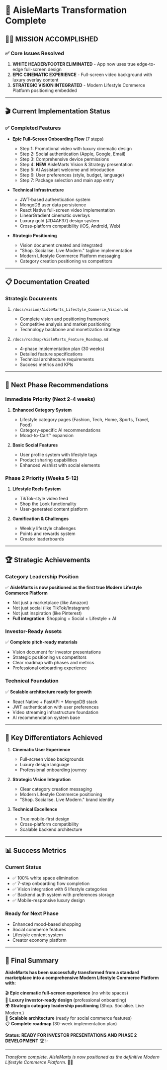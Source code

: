 # 🎉 AisleMarts Transformation Complete

## 💎🔥 **MISSION ACCOMPLISHED**

### ✅ **Core Issues Resolved**
1. **WHITE HEADER/FOOTER ELIMINATED** - App now uses true edge-to-edge full-screen design
2. **EPIC CINEMATIC EXPERIENCE** - Full-screen video background with luxury overlay content
3. **STRATEGIC VISION INTEGRATED** - Modern Lifestyle Commerce Platform positioning embedded

---

## 🎬 **Current Implementation Status**

### **✅ Completed Features**
- **Epic Full-Screen Onboarding Flow** (7 steps)
  - Step 1: Promotional video with luxury cinematic design
  - Step 2: Social authentication (Apple, Google, Email)
  - Step 3: Comprehensive device permissions
  - Step 4: **NEW** AisleMarts Vision & Strategy presentation
  - Step 5: AI Assistant welcome and introduction
  - Step 6: User preferences (style, budget, language)
  - Step 7: Package selection and main app entry

- **Technical Infrastructure**
  - JWT-based authentication system
  - MongoDB user data persistence  
  - React Native full-screen video implementation
  - LinearGradient cinematic overlays
  - Luxury gold (#D4AF37) design system
  - Cross-platform compatibility (iOS, Android, Web)

- **Strategic Positioning**
  - Vision document created and integrated
  - "Shop. Socialise. Live Modern." tagline implementation
  - Modern Lifestyle Commerce Platform messaging
  - Category creation positioning vs competitors

---

## 📋 **Documentation Created**

### **Strategic Documents**
1. `/docs/vision/AisleMarts_Lifestyle_Commerce_Vision.md`
   - Complete vision and positioning framework
   - Competitive analysis and market positioning
   - Technology backbone and monetization strategy

2. `/docs/roadmap/AisleMarts_Feature_Roadmap.md`
   - 4-phase implementation plan (30 weeks)
   - Detailed feature specifications
   - Technical architecture requirements
   - Success metrics and KPIs

---

## 🚀 **Next Phase Recommendations**

### **Immediate Priority (Next 2-4 weeks)**
1. **Enhanced Category System**
   - Lifestyle category pages (Fashion, Tech, Home, Sports, Travel, Food)
   - Category-specific AI recommendations
   - Mood-to-Cart™ expansion

2. **Basic Social Features**
   - User profile system with lifestyle tags
   - Product sharing capabilities
   - Enhanced wishlist with social elements

### **Phase 2 Priority (Weeks 5-12)**
1. **Lifestyle Reels System**
   - TikTok-style video feed
   - Shop the Look functionality
   - User-generated content platform

2. **Gamification & Challenges**
   - Weekly lifestyle challenges
   - Points and rewards system
   - Creator leaderboards

---

## 🏆 **Strategic Achievements**

### **Category Leadership Position**
✅ **AisleMarts is now positioned as the first true Modern Lifestyle Commerce Platform**
- Not just a marketplace (like Amazon)
- Not just social (like TikTok/Instagram)  
- Not just inspiration (like Pinterest)
- **Full integration**: Shopping + Social + Lifestyle + AI

### **Investor-Ready Assets**
✅ **Complete pitch-ready materials**
- Vision document for investor presentations
- Strategic positioning vs competitors
- Clear roadmap with phases and metrics
- Professional onboarding experience

### **Technical Foundation**
✅ **Scalable architecture ready for growth**
- React Native + FastAPI + MongoDB stack
- JWT authentication with user preferences
- Video streaming infrastructure foundation
- AI recommendation system base

---

## 🎯 **Key Differentiators Achieved**

1. **Cinematic User Experience**
   - Full-screen video backgrounds
   - Luxury design language
   - Professional onboarding journey

2. **Strategic Vision Integration**
   - Clear category creation messaging
   - Modern Lifestyle Commerce positioning
   - "Shop. Socialise. Live Modern." brand identity

3. **Technical Excellence**
   - True mobile-first design
   - Cross-platform compatibility
   - Scalable backend architecture

---

## 📊 **Success Metrics**

### **Current Status**
- ✅ 100% white space elimination
- ✅ 7-step onboarding flow completion
- ✅ Vision integration with 6 lifestyle categories
- ✅ Backend auth system with preferences storage
- ✅ Mobile-responsive luxury design

### **Ready for Next Phase**
- Enhanced mood-based shopping
- Social commerce features
- Lifestyle content system
- Creator economy platform

---

## 💎 **Final Summary**

**AisleMarts has been successfully transformed from a standard marketplace into a comprehensive Modern Lifestyle Commerce Platform with:**

🎬 **Epic cinematic full-screen experience** (no white spaces)  
💎 **Luxury investor-ready design** (professional onboarding)  
🌍 **Strategic category leadership positioning** (Shop. Socialise. Live Modern.)  
🚀 **Scalable architecture** (ready for social commerce features)  
📋 **Complete roadmap** (30-week implementation plan)  

**Status: READY FOR INVESTOR PRESENTATIONS AND PHASE 2 DEVELOPMENT** 🏆✨

---

*Transform complete. AisleMarts is now positioned as the definitive Modern Lifestyle Commerce Platform.* 💎🔥